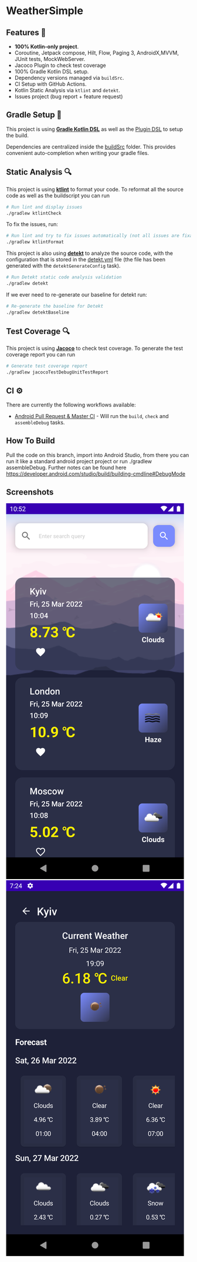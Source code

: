 # WeatherSimple
## Features 🎨

- **100% Kotlin-only project**.
- Coroutine, Jetpack compose, Hilt, Flow, Paging 3, AndroidX,MVVM, JUnit tests, MockWebServer.
- Jacoco Plugin to check test coverage
- 100% Gradle Kotlin DSL setup.
- Dependency versions managed via `buildSrc`.
- CI Setup with GitHub Actions.
- Kotlin Static Analysis via `ktlint` and `detekt`.
- Issues project (bug report + feature request)



## Gradle Setup 🐘

This project is using [**Gradle Kotlin DSL**](https://docs.gradle.org/current/userguide/kotlin_dsl.html) as well as the [Plugin DSL](https://docs.gradle.org/current/userguide/plugins.html#sec:plugins_block) to setup the build.

Dependencies are centralized inside the [buildSrc](buildSrc/src/main/kotlin) folder. This provides convenient auto-completion when writing your gradle files.

## Static Analysis 🔍

This project is using [**ktlint**](https://github.com/pinterest/ktlint) to format your code. To reformat all the source code as well as the buildscript you can run
```bash
# Run lint and display issues
./gradlew ktlintCheck
```


To fix the issues, run:
```bash
# Run lint and try to fix issues automatically (not all issues are fixable this way)
./gradlew ktlintFormat
```

This project is also using [**detekt**](https://github.com/detekt/detekt) to analyze the source code, with the configuration that is stored in the [detekt.yml](config/detekt/detekt.yml) file (the file has been generated with the `detektGenerateConfig` task).
```bash
# Run Detekt static code analysis validation
./gradlew detekt
```

If we ever need to re-generate our baseline for detekt run:
```bash
# Re-generate the baseline for Detekt
./gradlew detektBaseline
```

## Test Coverage 🔍

This project is using [**Jacoco**](https://github.com/arturdm/jacoco-android-gradle-plugin) to check test coverage. To generate the test coverage report you can run
```bash
# Generate test coverage report
./gradlew jacocoTestDebugUnitTestReport
```


## CI ⚙️

There are currently the following workflows available:
- [Android Pull Request & Master CI](.github/workflows/workflow.yml) - Will run the `build`, `check` and `assembleDebug` tasks.

## How To Build
Pull the code on this branch, import into Android Studio, from there you can run it like a standard
android project project or run ./gradlew assembleDebug. Further notes can be found here https://developer.android.com/studio/build/building-cmdline#DebugMode

## Screenshots
![Screenshot 1](screenshots/1.png "Main Screen")
![Screenshot 2](screenshots/2.png "Details Screen")

